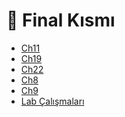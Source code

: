 # 📅 Final Kısmı

<!--Index-->

- [Ch11](Ch11.pdf)
- [Ch19](Ch19.pdf)
- [Ch22](Ch22.pdf)
- [Ch8](Ch8.pdf)
- [Ch9](Ch9.pdf)
- [Lab Çalışmaları](Lab%20%C3%87al%C4%B1%C5%9Fmalar%C4%B1.pdf)

<!--Index-->
